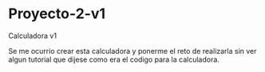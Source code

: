 # Proyecto-2-v1
Calculadora v1

  Se me ocurrio crear esta calculadora y ponerme el reto de realizarla sin ver algun tutorial
que dijese como era el codigo para la calculadora.
